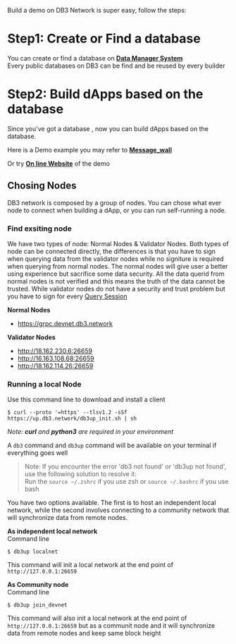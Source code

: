 Build a demo on DB3 Network is super easy, follow the steps:

# **Step1: Create or Find a database**

You can create or find a database on **[Data Manager System](https://dms.db3.network/)**  
Every public databases on DB3 can be find and be reused by every builder

# **Step2: Build dApps based on the database**

Since you've got a database , now you can build dApps based on the database.

Here is a Demo example you may refer to **[Message_wall](https://github.com/dbpunk-labs/message-wall)**

Or try **[On line Website](https://message-wall-iota.vercel.app/)** of the demo

## **Chosing Nodes**

DB3 network is composed by a group of nodes. You can chose what ever node to connect when building a dApp, or you can run self-running a node.

### **Find exsiting node**

We have two types of node: Normal Nodes & Validator Nodes.
Both types of node can be connected directly, the differences is that you have to sign when querying data from the validator nodes while no signiture is required when querying from normal nodes.
The normal nodes will give user a better using experience but sacrifice some data security. All the data querid from normal nodes is not verified and this means the truth of the data cannot be trusted. While validator nodes do not have a security and trust problem but you have to sign for every [Query Session]()

**Normal Nodes**

- https://grpc.devnet.db3.network

**Validator Nodes**

- http://18.162.230.6:26659
- http://16.163.108.68:26659
- http://18.162.114.26:26659

### **Running a local Node**

Use this command line to download and install a client

```
$ curl --proto '=https' --tlsv1.2 -sSf https://up.db3.network/db3up_init.sh | sh
```

_Note: **curl** and **python3** are required in your environment_

A `db3` command and `db3up` command will be available on your terminal if everything goes well

> Note: If you encounter the error 'db3 not found' or 'db3up not found', use the following solution to resolve it:  
> Run the `source ~/.zshrc` if you use zsh or `source ~/.bashrc` if you use bash

You have two options available. The first is to host an independent local network, while the second involves connecting to a community network that will synchronize data from remote nodes.

**As independent local network**  
Command line

```
$ db3up localnet
```

This command will init a local network at the end point of `http://127.0.0.1:26659`

**As Community node**  
Command line

```
$ db3up join_devnet
```

This command will also init a local network at the end point of `http://127.0.0.1:26659` but as a communit node and it will synchronize data from remote nodes and keep same block height
